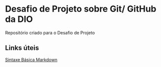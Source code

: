 #  Desafio de Projeto sobre Git/ GitHub da DIO
Repositório criado para o Desafio de Projeto

## Links úteis
[Sintaxe Básica Markdown](https://markdown.net.br/sintaxe-basica/)

